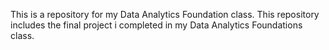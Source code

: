 This is a repository for my Data Analytics Foundation class.
This repository includes the final project i completed in my Data Analytics Foundations class.
